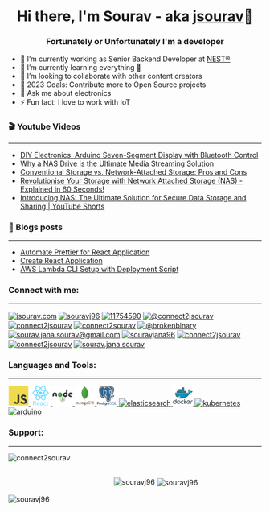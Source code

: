 <h1 align="center">Hi there, I'm Sourav - aka <a href="https://jsourav.com" target="_blank" >jsourav</a>👋</h1>
<h3 align="center">Fortunately or Unfortunately I'm a developer</h3>

- 🔭 I’m currently working as Senior Backend Developer at [NEST®](https://nes.tech)
- 🌱 I’m currently learning everything 🤣
- 👯 I’m looking to collaborate with other content creators
- 🥅 2023 Goals: Contribute more to Open Source projects
- 💬 Ask me about electronics
- ⚡ Fun fact: I love to work with IoT

### 🎬 Youtube Videos
---
<!-- YOUTUBE:START -->
- [DIY Electronics: Arduino Seven-Segment Display with Bluetooth Control](https://www.youtube.com/watch?v=DiFS6xjfN4w)
- [Why a NAS Drive is the Ultimate Media Streaming Solution](https://www.youtube.com/watch?v=fy0QHrFihNQ)
- [Conventional Storage vs. Network-Attached Storage: Pros and Cons](https://www.youtube.com/watch?v=0W_VS3cWtKo)
- [Revolutionise Your Storage with Network Attached Storage &lpar;NAS&rpar; - Explained in 60 Seconds!](https://www.youtube.com/watch?v=y72DHTUf-o4)
- [Introducing NAS: The Ultimate Solution for Secure Data Storage and Sharing | YouTube Shorts](https://www.youtube.com/watch?v=j9j65vhAiUM)
<!-- YOUTUBE:END -->

### 📕 Blogs posts
---
<!-- BLOG-POST-LIST:START -->
- [Automate Prettier for React Application](https://connect2jsourav.medium.com/automate-prettier-for-react-application-647410540d6?source=rss-55fdaffa4e47------2)
- [Create React Application](https://connect2jsourav.medium.com/create-react-application-cadcd2fc4c7d?source=rss-55fdaffa4e47------2)
- [AWS Lambda CLI Setup with Deployment Script](https://connect2jsourav.medium.com/aws-lambda-cli-setup-with-deployment-script-6cbdbd81fd19?source=rss-55fdaffa4e47------2)
<!-- BLOG-POST-LIST:END -->

<h3 align="left">Connect with me:</h3>
<hr/>
<p align="left">
<a href="https://jsourav.com" target="blank"><img align="center" src="https://cdn.simpleicons.org/internetexplorer" alt="jsourav.com" height="30" width="40" /></a>
<a href="https://www.npmjs.com/~souravj96" target="blank"><img align="center" src="https://cdn.simpleicons.org/npm" alt="souravj96" height="30" width="40" /></a>
<a href="https://stackoverflow.com/users/11754590" target="blank"><img align="center" src="https://cdn.simpleicons.org/stackoverflow" alt="11754590" height="30" width="40" /></a>
<a href="https://medium.com/@connect2jsourav" target="blank"><img align="center" src="https://cdn.simpleicons.org/medium" alt="@connect2jsourav" height="30" width="40" /></a>
<a href="https://www.instructables.com/member/connect2jsourav" target="blank"><img align="center" src="https://cdn.simpleicons.org/instructables" alt="connect2jsourav" height="30" width="40" /></a>
<a href="https://dev.to/connect2sourav" target="blank"><img align="center" src="https://cdn.simpleicons.org/devdotto" alt="connect2sourav" height="30" width="40" /></a>
<a href="https://www.youtube.com/c/@brokenbinary" target="blank"><img align="center" src="https://cdn.simpleicons.org/youtubestudio" alt="@brokenbinary" height="30" width="40" /></a>
<a href="mailto:sourav.jana.sourav@gmail.com" target="blank"><img align="center" src="https://cdn.simpleicons.org/gmail" alt="sourav.jana.sourav@gmail.com" height="30" width="40" /></a>
<a href="https://linkedin.com/in/souravjana96" target="blank"><img align="center" src="https://cdn.simpleicons.org/linkedin" alt="souravjana96" height="30" width="40" /></a>
<a href="https://twitter.com/connect2jsourav" target="blank"><img align="center" src="https://cdn.simpleicons.org/twitter" alt="connect2jsourav" height="30" width="40" /></a>
<a href="https://instagram.com/connect2jsourav" target="blank"><img align="center" src="https://cdn.simpleicons.org/instagram" alt="connect2jsourav" height="30" width="40" /></a>
<a href="https://fb.com/sourav.jana.sourav" target="blank"><img align="center" src="https://cdn.simpleicons.org/facebook" alt="sourav.jana.sourav" height="30" width="40" /></a>
</p>

<h3 align="left">Languages and Tools:</h3>
<hr/>
<p align="left">
<a href="https://developer.mozilla.org/en-US/docs/Web/JavaScript" target="_blank" rel="noreferrer"> <img src="https://raw.githubusercontent.com/devicons/devicon/master/icons/javascript/javascript-original.svg" alt="javascript" width="40" height="40"/> </a>
<a href="https://reactjs.org/" target="_blank" rel="noreferrer"> <img src="https://raw.githubusercontent.com/devicons/devicon/master/icons/react/react-original-wordmark.svg" alt="react" width="40" height="40"/> </a>
<a href="https://nodejs.org" target="_blank" rel="noreferrer"> <img src="https://raw.githubusercontent.com/devicons/devicon/master/icons/nodejs/nodejs-original-wordmark.svg" alt="nodejs" width="40" height="40"/> </a>
 <a href="https://www.mongodb.com/" target="_blank" rel="noreferrer"> <img src="https://raw.githubusercontent.com/devicons/devicon/master/icons/mongodb/mongodb-original-wordmark.svg" alt="mongodb" width="40" height="40"/> </a>
 <a href="https://www.postgresql.org" target="_blank" rel="noreferrer"> <img src="https://raw.githubusercontent.com/devicons/devicon/master/icons/postgresql/postgresql-original-wordmark.svg" alt="postgresql" width="40" height="40"/> </a>
 <a href="https://www.elastic.co" target="_blank" rel="noreferrer"> <img src="https://www.vectorlogo.zone/logos/elastic/elastic-icon.svg" alt="elasticsearch" width="40" height="40"/>
 <a href="https://www.docker.com/" target="_blank" rel="noreferrer"> <img src="https://raw.githubusercontent.com/devicons/devicon/master/icons/docker/docker-original-wordmark.svg" alt="docker" width="40" height="40"/> </a>
 <a href="https://kubernetes.io" target="_blank" rel="noreferrer"> <img src="https://www.vectorlogo.zone/logos/kubernetes/kubernetes-icon.svg" alt="kubernetes" width="40" height="40"/> </a>
  </a>
 <a href="https://www.arduino.cc/" target="_blank" rel="noreferrer"> <img src="https://cdn.worldvectorlogo.com/logos/arduino-1.svg" alt="arduino" width="40" height="40"/> </a>
 </p>

<h3 align="left">Support:</h3>
<hr/>
<p><a href="https://www.buymeacoffee.com/connect2sourav"> <img align="left" src="https://cdn.buymeacoffee.com/buttons/v2/default-yellow.png" height="50" width="210" alt="connect2sourav" /></a></p><br><br>

<p></p>

<p><img align="left" src="https://github-readme-stats.vercel.app/api/top-langs?username=souravj96&show_icons=true&locale=en&layout=compact&theme=transparent" alt="souravj96" /></p>

<p>&nbsp;<img align="center" src="https://github-readme-stats.vercel.app/api?username=souravj96&show_icons=true&locale=en&theme=transparent" alt="souravj96" /></p>

<p><img align="center" src="https://github-readme-streak-stats.herokuapp.com/?user=souravj96&theme=transparent" alt="souravj96" /></p>
